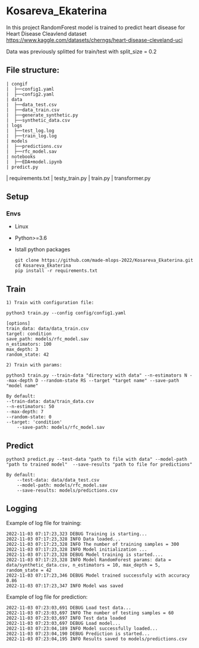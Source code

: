 # Kosareva_Ekaterina

In this project RandomForest model is trained to predict heart disease for Heart Disease Cleavlend dataset https://www.kaggle.com/datasets/cherngs/heart-disease-cleveland-uci

Data was previously splitted for train/test with split_size = 0.2

## File structure:

	| congif
	|  ├──config1.yaml
	|  ├──config2.yaml
	| data
	|  ├──data_test.csv
	|  ├──data_train.csv
	|  ├──generate_synthetic.py
	|  ├──synthetic_data.csv
	| logs
	|  ├──test_log.log
	|  ├──train_log.log
	| models
	|  ├──predictions.csv
	|  ├──rfc_model.sav
	| notebooks
	|  ├──EDA+model.ipynb
	| predict.py
 | requirements.txt
	| testy_train.py
	| train.py
 | transformer.py

## Setup
### Envs
  - Linux
  - Python>=3.6
  - Istall python packages

		git clone https://github.com/made-mlops-2022/Kosareva_Ekaterina.git
		cd Kosareva_Ekaterina
		pip install -r requirements.txt
       
## Train

	1) Train with configuration file:

	python3 train.py --config config/config1.yaml

	[options]
	train_data: data/data_train.csv
	target: condition
	save_path: models/rfc_model.sav
	n_estimators: 100
	max_depth: 3
	random_state: 42

	2) Train with params:

	python3 train.py --train-data "directory with data" --n-estimators N --max-depth D --random-state RS --target "target name" --save-path "model name"

	By default:
  	--train-data: data/train_data.csv
  	--n-estimators: 50
  	--max-depth: 7
  	--random-state: 0
  	--target: 'condition'
 		--save-path: models/rfc_model.sav 

## Predict

	python3 predict.py --test-data "path to file with data" --model-path "path to trained model"  --save-results "path to file for predictions"

	By default:
  		--test-data: data/data_test.csv
   		--model-path: models/rfc_model.sav
   		--save-results: models/predictions.csv

## Logging
Example of log file for training:
    
    2022-11-03 07:17:23,323 DEBUG Training is starting...
    2022-11-03 07:17:23,328 INFO Data loaded...
    2022-11-03 07:17:23,328 INFO The number of training samples = 300
    2022-11-03 07:17:23,328 INFO Model initialization ...
    2022-11-03 07:17:23,328 DEBUG Model training is started....
    2022-11-03 07:17:23,328 INFO Model RandomForest params: data = data/synthetic_data.csv, n_estimators = 10, max_depth = 5, random_state = 42
    2022-11-03 07:17:23,346 DEBUG Model trained successfuly with accuracy 0.86
    2022-11-03 07:17:23,347 INFO Model was saved

Example of log file for prediction:

    2022-11-03 07:23:03,691 DEBUG Load test data...
    2022-11-03 07:23:03,697 INFO The number of testing samples = 60
    2022-11-03 07:23:03,697 INFO Test data loaded
    2022-11-03 07:23:03,697 DEBUG Load model...
    2022-11-03 07:23:04,189 INFO Model successfully loaded...
    2022-11-03 07:23:04,190 DEBUG Prediction is started...
    2022-11-03 07:23:04,195 INFO Results saved to models/predictions.csv 
